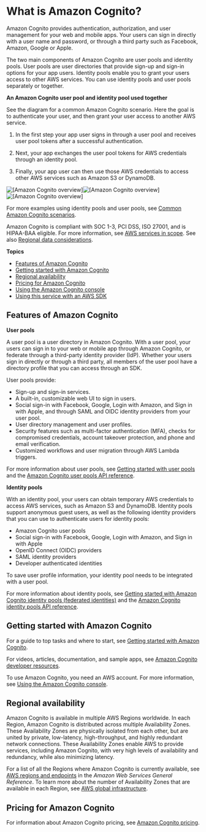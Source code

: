 # What is Amazon Cognito?<a name="what-is-amazon-cognito"></a>

Amazon Cognito provides authentication, authorization, and user management for your web and mobile apps\. Your users can sign in directly with a user name and password, or through a third party such as Facebook, Amazon, Google or Apple\.

The two main components of Amazon Cognito are user pools and identity pools\. User pools are user directories that provide sign\-up and sign\-in options for your app users\. Identity pools enable you to grant your users access to other AWS services\. You can use identity pools and user pools separately or together\.

**An Amazon Cognito user pool and identity pool used together**

See the diagram for a common Amazon Cognito scenario\. Here the goal is to authenticate your user, and then grant your user access to another AWS service\.

1. In the first step your app user signs in through a user pool and receives user pool tokens after a successful authentication\.

1. Next, your app exchanges the user pool tokens for AWS credentials through an identity pool\.

1. Finally, your app user can then use those AWS credentials to access other AWS services such as Amazon S3 or DynamoDB\.

![\[Amazon Cognito overview\]](http://docs.aws.amazon.com/cognito/latest/developerguide/)![\[Amazon Cognito overview\]](http://docs.aws.amazon.com/cognito/latest/developerguide/)![\[Amazon Cognito overview\]](http://docs.aws.amazon.com/cognito/latest/developerguide/)

For more examples using identity pools and user pools, see [Common Amazon Cognito scenarios](cognito-scenarios.md)\.

Amazon Cognito is compliant with SOC 1\-3, PCI DSS, ISO 27001, and is HIPAA\-BAA eligible\. For more information, see [AWS services in scope](http://aws.amazon.com/compliance/services-in-scope/)\. See also [Regional data considerations](security-cognito-regional-data-considerations.md)\.

**Topics**
+ [Features of Amazon Cognito](#feature-overview)
+ [Getting started with Amazon Cognito](#getting-started-overview)
+ [Regional availability](#getting-started-regional-availability)
+ [Pricing for Amazon Cognito](#pricing-for-amazon-cognito)
+ [Using the Amazon Cognito console](cognito-console.md)
+ [Using this service with an AWS SDK](sdk-general-information-section.md)

## Features of Amazon Cognito<a name="feature-overview"></a>

**User pools**

A user pool is a user directory in Amazon Cognito\. With a user pool, your users can sign in to your web or mobile app through Amazon Cognito, or federate through a third\-party identity provider \(IdP\)\. Whether your users sign in directly or through a third party, all members of the user pool have a directory profile that you can access through an SDK\.

User pools provide:
+ Sign\-up and sign\-in services\.
+ A built\-in, customizable web UI to sign in users\.
+ Social sign\-in with Facebook, Google, Login with Amazon, and Sign in with Apple, and through SAML and OIDC identity providers from your user pool\.
+ User directory management and user profiles\.
+ Security features such as multi\-factor authentication \(MFA\), checks for compromised credentials, account takeover protection, and phone and email verification\.
+ Customized workflows and user migration through AWS Lambda triggers\.

For more information about user pools, see [Getting started with user pools](getting-started-with-cognito-user-pools.md) and the [Amazon Cognito user pools API reference](https://docs.aws.amazon.com/cognito-user-identity-pools/latest/APIReference/)\.

**Identity pools**

With an identity pool, your users can obtain temporary AWS credentials to access AWS services, such as Amazon S3 and DynamoDB\. Identity pools support anonymous guest users, as well as the following identity providers that you can use to authenticate users for identity pools:
+ Amazon Cognito user pools
+ Social sign\-in with Facebook, Google, Login with Amazon, and Sign in with Apple
+ OpenID Connect \(OIDC\) providers
+ SAML identity providers
+ Developer authenticated identities

To save user profile information, your identity pool needs to be integrated with a user pool\.

For more information about identity pools, see [Getting started with Amazon Cognito identity pools \(federated identities\)](getting-started-with-identity-pools.md) and the [Amazon Cognito identity pools API reference](https://docs.aws.amazon.com/cognitoidentity/latest/APIReference/)\.

## Getting started with Amazon Cognito<a name="getting-started-overview"></a>

For a guide to top tasks and where to start, see [Getting started with Amazon Cognito](cognito-getting-started.md)\.

For videos, articles, documentation, and sample apps, see [Amazon Cognito developer resources](https://aws.amazon.com/cognito/dev-resources/)\.

To use Amazon Cognito, you need an AWS account\. For more information, see [Using the Amazon Cognito console](cognito-console.md)\.

## Regional availability<a name="getting-started-regional-availability"></a>

Amazon Cognito is available in multiple AWS Regions worldwide\. In each Region, Amazon Cognito is distributed across multiple Availability Zones\. These Availability Zones are physically isolated from each other, but are united by private, low\-latency, high\-throughput, and highly redundant network connections\. These Availability Zones enable AWS to provide services, including Amazon Cognito, with very high levels of availability and redundancy, while also minimizing latency\.

For a list of all the Regions where Amazon Cognito is currently available, see [AWS regions and endpoints](https://docs.aws.amazon.com/general/latest/gr/rande.html##cognito_identity_region) in the *Amazon Web Services General Reference*\. To learn more about the number of Availability Zones that are available in each Region, see [AWS global infrastructure](https://aws.amazon.com/about-aws/global-infrastructure/)\.

## Pricing for Amazon Cognito<a name="pricing-for-amazon-cognito"></a>

For information about Amazon Cognito pricing, see [Amazon Cognito pricing](https://aws.amazon.com/cognito/pricing/)\.